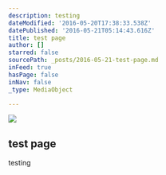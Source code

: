```yaml
---
description: testing
dateModified: '2016-05-20T17:38:33.538Z'
datePublished: '2016-05-21T05:14:43.616Z'
title: test page
author: []
starred: false
sourcePath: _posts/2016-05-21-test-page.md
inFeed: true
hasPage: false
inNav: false
_type: MediaObject

---
```

<article style=""><img src="https://the-grid-user-content.s3-us-west-2.amazonaws.com/1f01db22-1187-40a4-a888-d19ddec3f957.png" /><h1>test page</h1><p>testing</p></article>
